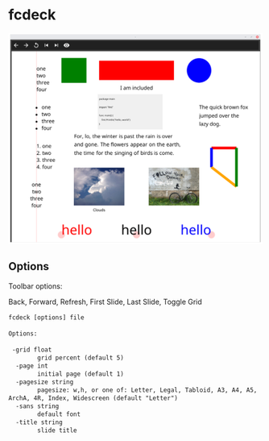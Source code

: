 # fcdeck

![fcdeck](fcdeck.png)

## Options

Toolbar options:

Back, Forward, Refresh, First Slide, Last Slide, Toggle Grid

```
fcdeck [options] file

Options:

 -grid float
    	grid percent (default 5)
  -page int
    	initial page (default 1)
  -pagesize string
    	pagesize: w,h, or one of: Letter, Legal, Tabloid, A3, A4, A5, ArchA, 4R, Index, Widescreen (default "Letter")
  -sans string
    	default font
  -title string
    	slide title
```